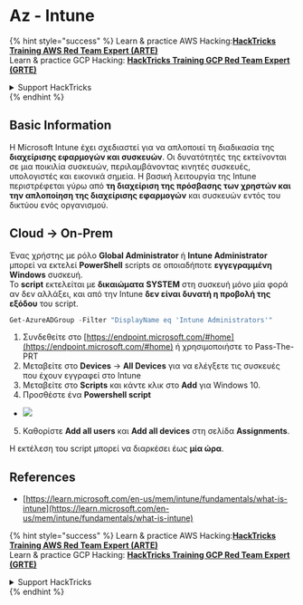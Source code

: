 # Az - Intune

{% hint style="success" %}
Learn & practice AWS Hacking:<img src="../../../.gitbook/assets/image (1) (1) (1) (1).png" alt="" data-size="line">[**HackTricks Training AWS Red Team Expert (ARTE)**](https://training.hacktricks.xyz/courses/arte)<img src="../../../.gitbook/assets/image (1) (1) (1) (1).png" alt="" data-size="line">\
Learn & practice GCP Hacking: <img src="../../../.gitbook/assets/image (2) (1).png" alt="" data-size="line">[**HackTricks Training GCP Red Team Expert (GRTE)**<img src="../../../.gitbook/assets/image (2) (1).png" alt="" data-size="line">](https://training.hacktricks.xyz/courses/grte)

<details>

<summary>Support HackTricks</summary>

* Check the [**subscription plans**](https://github.com/sponsors/carlospolop)!
* **Join the** 💬 [**Discord group**](https://discord.gg/hRep4RUj7f) or the [**telegram group**](https://t.me/peass) or **follow** us on **Twitter** 🐦 [**@hacktricks\_live**](https://twitter.com/hacktricks_live)**.**
* **Share hacking tricks by submitting PRs to the** [**HackTricks**](https://github.com/carlospolop/hacktricks) and [**HackTricks Cloud**](https://github.com/carlospolop/hacktricks-cloud) github repos.

</details>
{% endhint %}

## Basic Information

Η Microsoft Intune έχει σχεδιαστεί για να απλοποιεί τη διαδικασία της **διαχείρισης εφαρμογών και συσκευών**. Οι δυνατότητές της εκτείνονται σε μια ποικιλία συσκευών, περιλαμβάνοντας κινητές συσκευές, υπολογιστές και εικονικά σημεία. Η βασική λειτουργία της Intune περιστρέφεται γύρω από **τη διαχείριση της πρόσβασης των χρηστών και την απλοποίηση της διαχείρισης εφαρμογών** και συσκευών εντός του δικτύου ενός οργανισμού.

## Cloud -> On-Prem

Ένας χρήστης με ρόλο **Global Administrator** ή **Intune Administrator** μπορεί να εκτελεί **PowerShell** scripts σε οποιαδήποτε **εγγεγραμμένη Windows** συσκευή.\
Το **script** εκτελείται με **δικαιώματα** **SYSTEM** στη συσκευή μόνο μία φορά αν δεν αλλάξει, και από την Intune **δεν είναι δυνατή η προβολή της εξόδου** του script.
```powershell
Get-AzureADGroup -Filter "DisplayName eq 'Intune Administrators'"
```
1. Συνδεθείτε στο [https://endpoint.microsoft.com/#home](https://endpoint.microsoft.com/#home) ή χρησιμοποιήστε το Pass-The-PRT
2. Μεταβείτε στο **Devices** -> **All Devices** για να ελέγξετε τις συσκευές που έχουν εγγραφεί στο Intune
3. Μεταβείτε στο **Scripts** και κάντε κλικ στο **Add** για Windows 10.
4. Προσθέστε ένα **Powershell script**
* ![](<../../../.gitbook/assets/image (264).png>)
5. Καθορίστε **Add all users** και **Add all devices** στη σελίδα **Assignments**.

Η εκτέλεση του script μπορεί να διαρκέσει έως **μία ώρα**.

## References

* [https://learn.microsoft.com/en-us/mem/intune/fundamentals/what-is-intune](https://learn.microsoft.com/en-us/mem/intune/fundamentals/what-is-intune)

{% hint style="success" %}
Learn & practice AWS Hacking:<img src="../../../.gitbook/assets/image (1) (1) (1) (1).png" alt="" data-size="line">[**HackTricks Training AWS Red Team Expert (ARTE)**](https://training.hacktricks.xyz/courses/arte)<img src="../../../.gitbook/assets/image (1) (1) (1) (1).png" alt="" data-size="line">\
Learn & practice GCP Hacking: <img src="../../../.gitbook/assets/image (2) (1).png" alt="" data-size="line">[**HackTricks Training GCP Red Team Expert (GRTE)**<img src="../../../.gitbook/assets/image (2) (1).png" alt="" data-size="line">](https://training.hacktricks.xyz/courses/grte)

<details>

<summary>Support HackTricks</summary>

* Check the [**subscription plans**](https://github.com/sponsors/carlospolop)!
* **Join the** 💬 [**Discord group**](https://discord.gg/hRep4RUj7f) or the [**telegram group**](https://t.me/peass) or **follow** us on **Twitter** 🐦 [**@hacktricks\_live**](https://twitter.com/hacktricks_live)**.**
* **Share hacking tricks by submitting PRs to the** [**HackTricks**](https://github.com/carlospolop/hacktricks) and [**HackTricks Cloud**](https://github.com/carlospolop/hacktricks-cloud) github repos.

</details>
{% endhint %}
